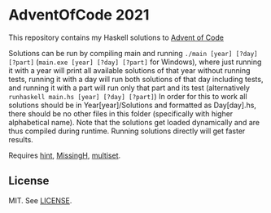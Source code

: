 # AdventOfCode 2021

This repository contains my Haskell solutions to [Advent of Code](https://adventofcode.com/)

Solutions can be run by compiling main and running `./main [year] [?day] [?part]` (`main.exe [year] [?day] [?part]` for Windows), where just running it with a year will print all available solutions of that year without running tests, running it with a day will run both solutions of that day including tests, and running it with a part will run only that part and its test (alternatively `runhaskell main.hs [year] [?day] [?part]`)
In order for this to work all solutions should be in Year[year]/Solutions and formatted as Day[day].hs, there should be no other files in this folder (specifically with higher alphabetical name).
Note that the solutions get loaded dynamically and are thus compiled during runtime. Running solutions directly will get faster results.

Requires [hint](https://hackage.haskell.org/package/hint), [MissingH](https://hackage.haskell.org/package/MissingH), [multiset](https://hackage.haskell.org/package/multiset-0.3.4.3).

## License
MIT. See [LICENSE](LICENSE).
